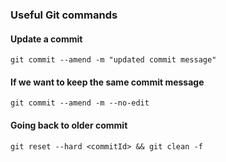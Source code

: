 ### Useful Git commands

#### Update a commit

```
git commit --amend -m "updated commit message"
```

#### If we want to keep the same commit message

```
git commit --amend -m --no-edit
```

#### Going back to older commit

```
git reset --hard <commitId> && git clean -f
```
